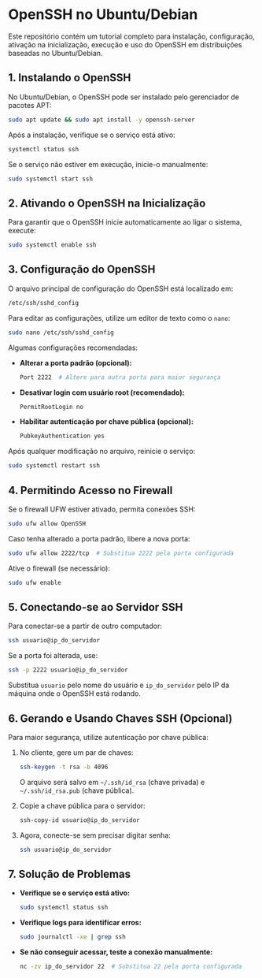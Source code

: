 # OpenSSH no Ubuntu/Debian

Este repositório contém um tutorial completo para instalação, configuração, ativação na inicialização, execução e uso do OpenSSH em distribuições baseadas no Ubuntu/Debian.

## 1. Instalando o OpenSSH

No Ubuntu/Debian, o OpenSSH pode ser instalado pelo gerenciador de pacotes APT:

```bash
sudo apt update && sudo apt install -y openssh-server
```

Após a instalação, verifique se o serviço está ativo:

```bash
systemctl status ssh
```

Se o serviço não estiver em execução, inicie-o manualmente:

```bash
sudo systemctl start ssh
```

## 2. Ativando o OpenSSH na Inicialização

Para garantir que o OpenSSH inicie automaticamente ao ligar o sistema, execute:

```bash
sudo systemctl enable ssh
```

## 3. Configuração do OpenSSH

O arquivo principal de configuração do OpenSSH está localizado em:

```bash
/etc/ssh/sshd_config
```

Para editar as configurações, utilize um editor de texto como o `nano`:

```bash
sudo nano /etc/ssh/sshd_config
```

Algumas configurações recomendadas:

- **Alterar a porta padrão (opcional):**
  ```bash
  Port 2222  # Altere para outra porta para maior segurança
  ```
- **Desativar login com usuário root (recomendado):**
  ```bash
  PermitRootLogin no
  ```
- **Habilitar autenticação por chave pública (opcional):**
  ```bash
  PubkeyAuthentication yes
  ```

Após qualquer modificação no arquivo, reinicie o serviço:

```bash
sudo systemctl restart ssh
```

## 4. Permitindo Acesso no Firewall

Se o firewall UFW estiver ativado, permita conexões SSH:

```bash
sudo ufw allow OpenSSH
```

Caso tenha alterado a porta padrão, libere a nova porta:

```bash
sudo ufw allow 2222/tcp  # Substitua 2222 pela porta configurada
```

Ative o firewall (se necessário):

```bash
sudo ufw enable
```

## 5. Conectando-se ao Servidor SSH

Para conectar-se a partir de outro computador:

```bash
ssh usuario@ip_do_servidor
```

Se a porta foi alterada, use:

```bash
ssh -p 2222 usuario@ip_do_servidor
```

Substitua `usuario` pelo nome do usuário e `ip_do_servidor` pelo IP da máquina onde o OpenSSH está rodando.

## 6. Gerando e Usando Chaves SSH (Opcional)

Para maior segurança, utilize autenticação por chave pública:

1. No cliente, gere um par de chaves:
   ```bash
   ssh-keygen -t rsa -b 4096
   ```
   O arquivo será salvo em `~/.ssh/id_rsa` (chave privada) e `~/.ssh/id_rsa.pub` (chave pública).

2. Copie a chave pública para o servidor:
   ```bash
   ssh-copy-id usuario@ip_do_servidor
   ```

3. Agora, conecte-se sem precisar digitar senha:
   ```bash
   ssh usuario@ip_do_servidor
   ```

## 7. Solução de Problemas

- **Verifique se o serviço está ativo:**
  ```bash
  sudo systemctl status ssh
  ```
- **Verifique logs para identificar erros:**
  ```bash
  sudo journalctl -xe | grep ssh
  ```
- **Se não conseguir acessar, teste a conexão manualmente:**
  ```bash
  nc -zv ip_do_servidor 22  # Substitua 22 pela porta configurada
  ```
